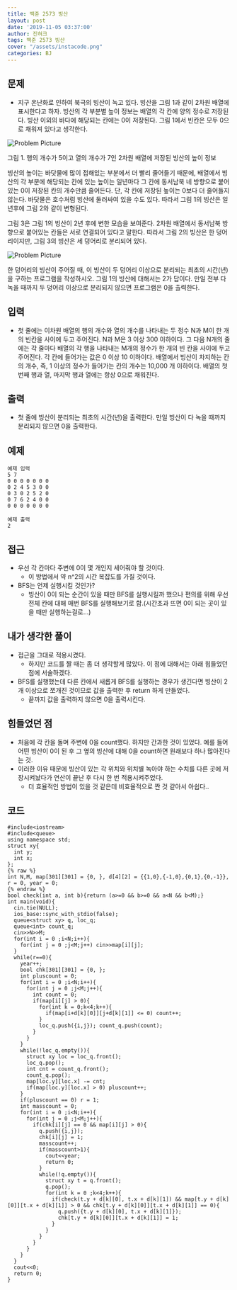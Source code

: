 ```yaml
---
title: 백준 2573 빙산
layout: post
date: '2019-11-05 03:37:00'
author: 진혀크
tags: 백준 2573 빙산
cover: "/assets/instacode.png"
categories: BJ
---
```


## 문제
* 지구 온난화로 인하여 북극의 빙산이 녹고 있다. 빙산을 그림 1과 같이 2차원 배열에 표시한다고 하자. 빙산의 각 부분별 높이 정보는 배열의 각 칸에 양의 정수로 저장된다. 빙산 이외의 바다에 해당되는 칸에는 0이 저장된다. 그림 1에서 빈칸은 모두 0으로 채워져 있다고 생각한다.

<img src="{{ site.baseurl }}/assets/2573_pp1.PNG" title="Problem Picture" class="picture">

그림 1. 행의 개수가 5이고 열의 개수가 7인 2차원 배열에 저장된 빙산의 높이 정보

빙산의 높이는 바닷물에 많이 접해있는 부분에서 더 빨리 줄어들기 때문에, 배열에서 빙산의 각 부분에 해당되는 칸에 있는 높이는 일년마다 그 칸에 동서남북 네 방향으로 붙어있는 0이 저장된 칸의 개수만큼 줄어든다. 단, 각 칸에 저장된 높이는 0보다 더 줄어들지 않는다. 바닷물은 호수처럼 빙산에 둘러싸여 있을 수도 있다. 따라서 그림 1의 빙산은 일년후에 그림 2와 같이 변형된다.

그림 3은 그림 1의 빙산이 2년 후에 변한 모습을 보여준다. 2차원 배열에서 동서남북 방향으로 붙어있는 칸들은 서로 연결되어 있다고 말한다. 따라서 그림 2의 빙산은 한 덩어리이지만, 그림 3의 빙산은 세 덩어리로 분리되어 있다.

<img src="{{ site.baseurl }}/assets/2573_pp2.PNG" title="Problem Picture" class="picture">

한 덩어리의 빙산이 주어질 때, 이 빙산이 두 덩어리 이상으로 분리되는 최초의 시간(년)을 구하는 프로그램을 작성하시오. 그림 1의 빙산에 대해서는 2가 답이다. 만일 전부 다 녹을 때까지 두 덩어리 이상으로 분리되지 않으면 프로그램은 0을 출력한다.

## 입력
* 첫 줄에는 이차원 배열의 행의 개수와 열의 개수를 나타내는 두 정수 N과 M이 한 개의 빈칸을 사이에 두고 주어진다. N과 M은 3 이상 300 이하이다. 그 다음 N개의 줄에는 각 줄마다 배열의 각 행을 나타내는 M개의 정수가 한 개의 빈 칸을 사이에 두고 주어진다. 각 칸에 들어가는 값은 0 이상 10 이하이다. 배열에서 빙산이 차지하는 칸의 개수, 즉, 1 이상의 정수가 들어가는 칸의 개수는 10,000 개 이하이다. 배열의 첫 번째 행과 열, 마지막 행과 열에는 항상 0으로 채워진다.

## 출력
* 첫 줄에 빙산이 분리되는 최초의 시간(년)을 출력한다. 만일 빙산이 다 녹을 때까지 분리되지 않으면 0을 출력한다.

## 예제

    예제 입력
    5 7
    0 0 0 0 0 0 0
    0 2 4 5 3 0 0
    0 3 0 2 5 2 0
    0 7 6 2 4 0 0
    0 0 0 0 0 0 0

    예제 출력
    2

## 접근

* 우선 각 칸마다 주변에 0이 몇 개인지 세어줘야 할 것이다.
  - 이 방법에서 약 n^2의 시간 복잡도를 가질 것이다.
* BFS는 언제 실행시킬 것인가?
  - 빙산이 0이 되는 순간이 있을 때만 BFS를 실행시킬까 했으나 편의를 위해 우선 전체 칸에 대해 매번 BFS를 실행해보기로 함.(시간초과 뜨면 0이 되는 곳이 있을 때만 실행하는걸로...)

## 내가 생각한 풀이

* 접근을 그대로 적용시켰다.
  - 하지만 코드를 짤 때는 좀 더 생각할게 많았다. 이 점에 대해서는 아래 힘들었던 점에 서술하겠다.
* BFS를 실행했는데 다른 칸에서 새롭게 BFS를 실행하는 경우가 생긴다면 빙산이 2개 이상으로 쪼개진 것이므로 값을 출력한 후 return 하게 만들었다.
  - 끝까지 값을 출력하지 않으면 0을 출력시킨다.

## 힘들었던 점

* 처음에 각 칸을 돌며 주변에 0을 count했다. 하지만 간과한 것이 있었다. 예를 들어 어떤 빙산이 0이 된 후 그 옆의 빙산에 대해 0을 count하면 원래보다 하나 많아진다는 것.
* 이러한 이유 때문에 빙산이 있는 각 위치와 위치별 녹아야 하는 수치를 다른 곳에 저장시켜놨다가 연산이 끝난 후 다시 한 번 적용시켜주었다.
  - 더 효율적인 방법이 있을 것 같은데 비효율적으로 짠 것 같아서 아쉽다..

## 코드

    #include<iostream>
    #include<queue>
    using namespace std;
    struct xy{
      int y;
      int x;
    };
    {% raw %}
    int N,M, map[301][301] = {0, }, d[4][2] = {{1,0},{-1,0},{0,1},{0,-1}}, r = 0, year = 0;
    {% endraw %}
    bool check(int a, int b){return (a>=0 && b>=0 && a<N && b<M);}
    int main(void){
      cin.tie(NULL);
      ios_base::sync_with_stdio(false);
      queue<struct xy> q, loc_q;
      queue<int> count_q;
      cin>>N>>M;
      for(int i = 0 ;i<N;i++){
        for(int j = 0 ;j<M;j++) cin>>map[i][j];
      }
      while(r==0){
        year++;
        bool chk[301][301] = {0, };
        int pluscount = 0;
        for(int i = 0 ;i<N;i++){
          for(int j = 0 ;j<M;j++){
            int count = 0;
            if(map[i][j] > 0){
              for(int k = 0;k<4;k++){
                if(map[i+d[k][0]][j+d[k][1]] <= 0) count++;
              }
              loc_q.push({i,j}); count_q.push(count);
            }
          }
        }
        while(!loc_q.empty()){
          struct xy loc = loc_q.front();
          loc_q.pop();
          int cnt = count_q.front();
          count_q.pop();
          map[loc.y][loc.x] -= cnt;
          if(map[loc.y][loc.x] > 0) pluscount++;
        }
        if(pluscount == 0) r = 1;
        int masscount = 0;
        for(int i = 0 ;i<N;i++){
          for(int j = 0 ;j<M;j++){
            if(chk[i][j] == 0 && map[i][j] > 0){
              q.push({i,j});
              chk[i][j] = 1;
              masscount++;
              if(masscount>1){
                cout<<year;
                return 0;
              }
              while(!q.empty()){
                struct xy t = q.front();
                q.pop();
                for(int k = 0 ;k<4;k++){
                  if(check(t.y + d[k][0], t.x + d[k][1]) && map[t.y + d[k][0]][t.x + d[k][1]] > 0 && chk[t.y + d[k][0]][t.x + d[k][1]] == 0){
                    q.push({t.y + d[k][0], t.x + d[k][1]});
                    chk[t.y + d[k][0]][t.x + d[k][1]] = 1;
                  }
                }
              }
            }
          }
        }
      }
      cout<<0;
      return 0;
    }

